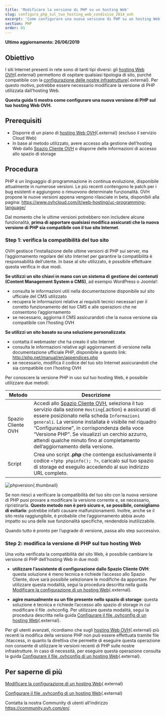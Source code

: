 ```yaml
---
title: 'Modificare la versione di PHP su un hosting Web'
slug: configura_php_sul_tuo_hosting_web_condiviso_2014_ovh
excerpt: 'Come configurare una nuova versione di PHP su un hosting Web OVH'
section: PHP
order: 01
---
```


**Ultimo aggiornamento: 26/06/2019**

## Obiettivo

I siti Internet presenti in rete sono di tanti tipi diversi: gli [hosting Web OVH](https://www.ovhcloud.com/it/web-hosting/){.external} permettono di ospitare qualsiasi tipologia di sito, purché compatibile con la [configurazione delle nostre infrastrutture](https://webhosting-infos.hosting.ovh.net){.external}. Per questo motivo, potrebbe essere necessario modificare la versione di PHP utilizzata dall’hosting Web.

**Questa guida ti mostra come configurare una nuova versione di PHP sul tuo hosting Web OVH.**

## Prerequisiti

- Disporre di un piano di [hosting Web OVH](https://www.ovhcloud.com/it/web-hosting/){.external} (escluso il servizio Cloud Web)
- In base al metodo utilizzato, avere accesso alla gestione dell’hosting Web dallo [Spazio Cliente OVH](https://www.ovh.com/auth/?action=gotomanager&from=https://www.ovh.it/&ovhSubsidiary=it) o disporre delle informazioni di accesso allo spazio di storage 

## Procedura

PHP è un linguaggio di programmazione in continua evoluzione, disponibile attualmente in numerose versioni. Le più recenti contengono le patch per i bug esistenti e aggiungono o rimuovono determinate funzionalità. OVH propone le nuove versioni appena vengono rilasciate in beta, disponibili alla pagina: <https://www.ovhcloud.com/it/web-hosting/uc-programming-language/> 

Dal momento che le ultime versioni potrebbero non includere alcune funzionalità, **prima di apportare qualsiasi modifica assicurati che la nuova versione di PHP sia compatibile con il tuo sito Internet**.

### Step 1: verifica la compatibilità del tuo sito

OVH gestisce l’installazione delle ultime versioni di PHP sui server, ma l’aggiornamento regolare del sito Internet per garantire la compatibilità è responsabilità dell’utente. In base al sito utilizzato, è possibile effettuare questa verifica in due modi.

**Se utilizzi un sito chiavi in mano con un sistema di gestione dei contenuti (Content Management System o CMS)**, ad esempio WordPress o Joomla!: 
- consulta le informazioni utili nella documentazione disponibile sul sito ufficiale del CMS utilizzato 
- recupera le informazioni relative ai requisiti tecnici necessari per il corretto funzionamento del tuo CMS e alle operazioni che ne consentono l’aggiornamento
- se necessario, aggiorna il CMS assicurandoti che la nuova versione sia compatibile con l’hosting OVH


**Se utilizzi un sito basato su una soluzione personalizzata**:  
- contatta il webmaster che ha creato il sito Internet
- consulta le informazioni relative agli aggiornamenti di versione nella documentazione ufficiale PHP, disponibile a questo link: <http://php.net/manual/en/appendices.php>
- se necessario, modifica il codice del tuo sito Internet assicurandoti che sia compatibile con l’hosting OVH

Per conoscere la versione PHP in uso sul tuo hosting Web, è possibile utilizzare due metodi: 

|Metodo|Descrizione|
|---|---|
|Spazio Cliente OVH|Accedi allo [Spazio Cliente OVH](https://www.ovh.com/auth/?action=gotomanager&from=https://www.ovh.it/&ovhSubsidiary=it), seleziona il tuo servizio dalla sezione `Hosting`{.action} e assicurati di essere posizionato nella scheda `Informazioni generali`. La versione installata è visibile nel riquadro “Configurazione”, in corrispondenza della voce “Versione PHP”. Se visualizzi un cerchio azzurro, attendi qualche minuto fino al completamento dell’aggiornamento della versione.|
|Script|Crea uno script **.php** che contenga esclusivamente il codice `<?php phpinfo(); ?>`, caricalo sul tuo spazio di storage ed eseguilo accedendo al suo indirizzo URL completo.|

![phpversion](images/change-php-version-step1.png){.thumbnail}

Se non riesci a verificare la compatibilità del tuo sito con la nuova versione di PHP puoi provare a modificare la versione corrente e, se necessario, ripristinarla. **Questo metodo non è però sicuro e, se possibile, consigliamo di evitarlo**: potrebbe infatti causare malfunzionamenti. Inoltre, anche se il sito resta raggiungibile, è probabile che l’aggiornamento abbia avuto impatto su una delle sue funzionalità specifiche, rendendola inutilizzabile. 

Quando tutto è pronto per l’upgrade di versione, passa allo step successivo.

### Step 2: modifica la versione di PHP sul tuo hosting Web

Una volta verificata la compatibilità del sito Web, è possibile cambiare la versione di PHP dell’hosting Web in due modi:

- **utilizzare l’assistente di configurazione dallo Spazio Cliente OVH**: questa soluzione è meno tecnica e richiede l’accesso allo Spazio Cliente, dove sarà possibile selezionare le modifiche da apportare. Per utilizzare questa modalità, segui la procedura descritta nella guida [Modificare la configurazione di un hosting Web](https://docs.ovh.com/it/hosting/modifica_lambiente_di_esecuzione_del_tuo_hosting_web/){.external}.

- **agire manualmente su un file presente nello spazio di storage**: questa soluzione è tecnica e richiede l’accesso allo spazio di storage in cui modificare il file .ovhconfig. Per utilizzare questa modalità, segui la procedura descritta nella guida [Configurare il file .ovhconfig di un hosting Web](https://docs.ovh.com/it/hosting/configurare-file-ovhconfig/){.external}.

Per gli utenti avanzati, ricordiamo che sugli [hosting Web OVH](https://www.ovhcloud.com/it/web-hosting/){.external} più recenti la modifica della versione PHP non può essere effettuata tramite file .htaccess, in quanto la direttiva che permette di eseguire questa operazione non consente di utilizzare le versioni recenti di PHP sulle nostre infrastrutture. In caso di necessità, per eseguire questa operazione consulta la guida [Configurare il file .ovhconfig di un hosting Web](https://docs.ovh.com/it/hosting/configurare-file-ovhconfig/){.external}.

## Per saperne di più

[Modificare la configurazione di un hosting Web](https://docs.ovh.com/it/hosting/modifica_lambiente_di_esecuzione_del_tuo_hosting_web/){.external}

[Configurare il file .ovhconfig di un hosting Web](https://docs.ovh.com/it/hosting/configurare-file-ovhconfig/){.external}

Contatta la nostra Community di utenti all’indirizzo <https://community.ovh.com/en/>.